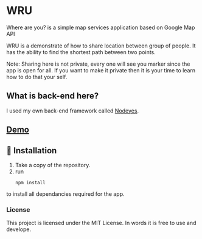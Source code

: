 # WRU
Where are you? is a simple map services application based on Google Map API

WRU is a demonstrate of how to share location between group of people.
It has the ability to find the shortest path between two points.

Note: Sharing here is not private, every one will see you marker since the app is open for all.
If you want to make it private then it is your time to learn how to do that your self.

## What is back-end here?

I used my own back-end framework called [Nodeyes](https://github.com/AhmedBHameed/Nodeys).

## [Demo](https://nodeys.herokuapp.com/whereareyou)

## 🔨 Installation
1. Take a copy of the repository.
2. run
    ```
    npm install
    ```
to install all dependancies required for the app.

### License

This project is licensed under the MIT License.
In words it is free to use and develope.
